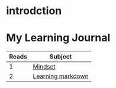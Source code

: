 # introdction 



# My Learning  Journal


| Reads      | Subject |
| ----------- | ----------- |
| 1      | [Mindset](https://rahaf97ss.github.io/reading_notes/mindset)       |
| 2   | [Learning markdown](https://rahaf97ss.github.io/reading_notes/learningmarkdown)        |
